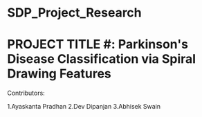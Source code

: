 # SDP_Project_Research

# PROJECT TITLE #: Parkinson's Disease Classification via Spiral Drawing Features 

Contributors:

1.Ayaskanta Pradhan
2.Dev Dipanjan
3.Abhisek Swain

